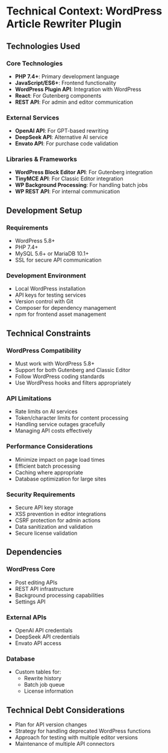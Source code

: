 # Technical Context: WordPress Article Rewriter Plugin

## Technologies Used

### Core Technologies
- **PHP 7.4+**: Primary development language
- **JavaScript/ES6+**: Frontend functionality
- **WordPress Plugin API**: Integration with WordPress
- **React**: For Gutenberg components
- **REST API**: For admin and editor communication

### External Services
- **OpenAI API**: For GPT-based rewriting
- **DeepSeek API**: Alternative AI service
- **Envato API**: For purchase code validation

### Libraries & Frameworks
- **WordPress Block Editor API**: For Gutenberg integration
- **TinyMCE API**: For Classic Editor integration
- **WP Background Processing**: For handling batch jobs
- **WP REST API**: For internal communication

## Development Setup

### Requirements
- WordPress 5.8+
- PHP 7.4+
- MySQL 5.6+ or MariaDB 10.1+
- SSL for secure API communication

### Development Environment
- Local WordPress installation
- API keys for testing services
- Version control with Git
- Composer for dependency management
- npm for frontend asset management

## Technical Constraints

### WordPress Compatibility
- Must work with WordPress 5.8+
- Support for both Gutenberg and Classic Editor
- Follow WordPress coding standards
- Use WordPress hooks and filters appropriately

### API Limitations
- Rate limits on AI services
- Token/character limits for content processing
- Handling service outages gracefully
- Managing API costs effectively

### Performance Considerations
- Minimize impact on page load times
- Efficient batch processing
- Caching where appropriate
- Database optimization for large sites

### Security Requirements
- Secure API key storage
- XSS prevention in editor integrations
- CSRF protection for admin actions
- Data sanitization and validation
- Secure license validation

## Dependencies

### WordPress Core
- Post editing APIs
- REST API infrastructure
- Background processing capabilities
- Settings API

### External APIs
- OpenAI API credentials
- DeepSeek API credentials
- Envato API access

### Database
- Custom tables for:
  - Rewrite history
  - Batch job queue
  - License information

## Technical Debt Considerations
- Plan for API version changes
- Strategy for handling deprecated WordPress functions
- Approach for testing with multiple editor versions
- Maintenance of multiple API connectors

